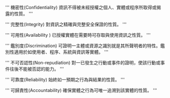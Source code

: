 '''
機密性(Confidentiality)
資訊不得被未經授權之個人、實體或程序所取得或揭露的性質。
'''

'''
完整性(Integrity)
對資訊之精確與完整安全保證的性質。
'''

'''
可用性(Availability )
已授權實體在需要時可存取與使用資訊之性質。
'''

'''
鑑別度(Discrimination)
可證明一主體或資源之識別就是其所聲明者的特性。鑑別性適用於如使用者、程序、系統與資訊等實體。
'''

'''
不可否認性(Non-repudiation)
對一已發生之行動或事件的證明，使該行動或事件往後不能被否認的能力。
'''

'''
可靠度(Reliability)
始終如一預期之行為與結果的性質。
'''

'''
可歸責性(Accountability)
確保實體之行為可唯一追溯到該實體的性質。
'''
